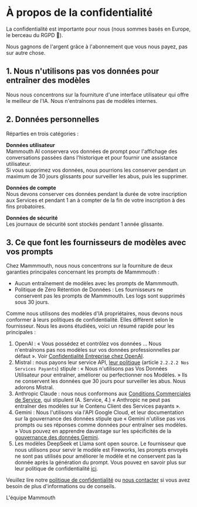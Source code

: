 # À propos de la confidentialité

La confidentialité est importante pour nous (nous sommes basés en Europe, le berceau du RGPD 🙂).

Nous gagnons de l'argent grâce à l'abonnement que vous nous payez, pas sur autre chose.

## 1. Nous n'utilisons pas vos données pour entraîner des modèles

Nous nous concentrons sur la fourniture d'une interface utilisateur qui offre le meilleur de l'IA. Nous n'entraînons pas de modèles internes.

## 2. Données personnelles

Réparties en trois catégories :

**Données utilisateur** <br>
Mammouth AI conservera vos données de prompt pour l'affichage des conversations passées dans l'historique et pour fournir une assistance utilisateur. <br>
Si vous supprimez vos données, nous pourrions les conserver pendant un maximum de 30 jours glissants pour surveiller les abus, puis les supprimer.

**Données de compte** <br>
Nous devons conserver ces données pendant la durée de votre inscription aux Services et pendant 1 an à compter de la fin de votre inscription à des fins probatoires.

**Données de sécurité** <br>
Les journaux de sécurité sont stockés pendant 1 année glissante.

## 3. Ce que font les fournisseurs de modèles avec vos prompts

Chez Mammmouth, nous nous concentrons sur la fourniture de deux garanties principales concernant les prompts de Mammmouth :

- Aucun entraînement de modèles avec les prompts de Mammmouth.
- Politique de Zéro Rétention de Données : Les fournisseurs ne conservent pas les prompts de Mammmouth. Les logs sont supprimés sous 30 jours.

Comme nous utilisons des modèles d'IA propriétaires, nous devons nous conformer à leurs politiques de confidentialité. Elles diffèrent selon le fournisseur. Nous les avons étudiées, voici un résumé rapide pour les principales :

1. OpenAI : « Vous possédez et contrôlez vos données … Nous n'entraînons pas nos modèles sur vos données professionnelles par défaut ». Voir [Confidentialité Entreprise chez OpenAI](https://openai.com/enterprise-privacy/).
2. Mistral : nous payons leur service API, [leur politique](https://mistral.ai/fr/terms/#data-processing-agreement) (article `2.2.2.2 Nos Services Payants`) stipule : « Nous n'utilisons pas Vos Données Utilisateur pour entraîner, améliorer ou perfectionner nos Modèles. » Ils ne conservent les données que 30 jours pour surveiller les abus. Nous adorons Mistral.
3. Anthropic Claude : nous nous conformons aux [Conditions Commerciales de Service](https://www.anthropic.com/legal/commercial-terms), qui stipulent (A. Service, 4.) « Anthropic ne peut pas entraîner des modèles sur le Contenu Client des Services payants ».
4. Gemini : Nous l'utilisons via l'API Google Cloud, et leur documentation sur la gouvernance des données stipule que « Gemini n'utilise pas vos prompts ou ses réponses comme données pour entraîner ses modèles. » Vous pouvez en apprendre davantage sur les spécificités de la [gouvernance des données Gemini](https://cloud.google.com/gemini/docs/discover/data-governance?hl=en).
5. Les modèles DeepSeek et Llama sont open source. Le fournisseur que nous utilisons pour servir le modèle est Fireworks, les prompts envoyés ne sont pas utilisés pour améliorer le modèle et ne conservent pas la donnée après la génération du prompt. Vous pouvez en savoir plus sur leur politique de confidentialité [ici](https://docs.fireworks.ai/guides/security_compliance/data_handling#zero-data-retention).

Veuillez lire notre [politique de confidentialité](../privacy-policy/) ou [nous contacter](https://mammouth.ai/contact) si vous avez besoin de plus d'informations ou de conseils.

L'équipe Mammouth